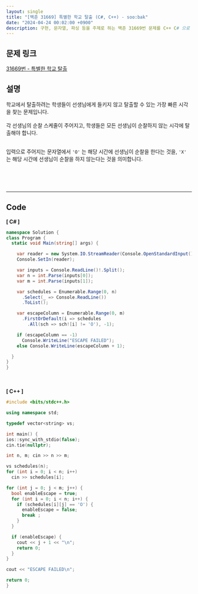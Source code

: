 ```yaml
---
layout: single
title: "[백준 31669] 특별한 학교 탈출 (C#, C++) - soo:bak"
date: "2024-04-24 00:02:00 +0900"
description: 구현, 문자열, 파싱 등을 주제로 하는 백준 31669번 문제를 C++ C# 으로 풀이 및 해설
---
```


## 문제 링크
  [31669번 - 특별한 학교 탈출](https://www.acmicpc.net/problem/31669)

## 설명
학교에서 탈출하려는 학생들이 선생님에게 들키지 않고 탈출할 수 있는 가장 빠른 시각을 찾는 문제입니다.<br>
<br>
각 선생님의 순찰 스케줄이 주어지고, 학생들은 모든 선생님이 순찰하지 않는 시각에 탈출해야 합니다.<br>
<br>

입력으로 주어지는 문자열에서 `'O'` 는 해당 시간에 선생님이 순찰을 한다는 것을, `'X'` 는 해당 시간에 선생님이 순찰을 하지 않는다는 것을 의미합니다.<br>
<br>

<br>
<br>

- - -

## Code
<b>[ C# ] </b>
<br>

  ```c#
namespace Solution {
  class Program {
    static void Main(string[] args) {

      var reader = new System.IO.StreamReader(Console.OpenStandardInput());
      Console.SetIn(reader);

      var inputs = Console.ReadLine()!.Split();
      var n = int.Parse(inputs[0]);
      var m = int.Parse(inputs[1]);

      var schedules = Enumerable.Range(0, n)
        .Select(_ => Console.ReadLine())
        .ToList();

      var escapeColumn = Enumerable.Range(0, m)
        .FirstOrDefault(i => schedules
          .All(sch => sch![i] != 'O'), -1);

      if (escapeColumn == -1)
        Console.WriteLine("ESCAPE FAILED");
      else Console.WriteLine(escapeColumn + 1);

    }
  }
}
  ```
<br><br>
<b>[ C++ ] </b>
<br>

  ```c++
#include <bits/stdc++.h>

using namespace std;

typedef vector<string> vs;

int main() {
  ios::sync_with_stdio(false);
  cin.tie(nullptr);

  int n, m; cin >> n >> m;

  vs schedules(n);
  for (int i = 0; i < n; i++)
    cin >> schedules[i];

  for (int j = 0; j < m; j++) {
    bool enableEscape = true;
    for (int i = 0; i < n; i++) {
      if (schedules[i][j] == 'O') {
        enableEscape = false;
        break ;
      }
    }

    if (enableEscape) {
      cout << j + 1 << "\n";
      return 0;
    }
  }

  cout << "ESCAPE FAILED\n";

  return 0;
}
  ```
